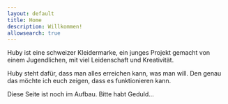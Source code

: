 ```yaml
---
layout: default
title: Home
description: Willkommen!
allowsearch: true
---
```



Huby ist eine schweizer Kleidermarke, ein junges Projekt gemacht von einem Jugendlichen, mit viel
Leidenschaft und Kreativität.  

Huby steht dafür, dass man alles erreichen kann, was man will. Den genau das möchte ich euch zeigen, dass es
funktionieren kann.  

Diese Seite ist noch im Aufbau. Bitte habt Geduld...
